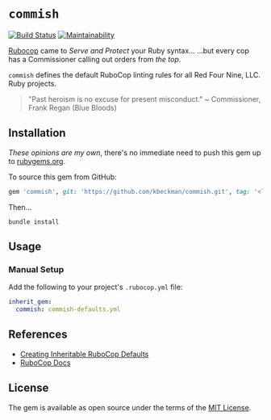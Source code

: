 # `commish`

[![Build Status](https://travis-ci.com/kbeckman/commish.svg?branch=master)](https://travis-ci.com/kbeckman/commish)
[![Maintainability](https://api.codeclimate.com/v1/badges/7102e7b6ac1bc759adcc/maintainability)](https://codeclimate.com/github/kbeckman/commish/maintainability)

[Rubocop](https://github.com/rubocop-hq/rubocop) came to _Serve and Protect_ your Ruby syntax... 
...but every cop has a Commissioner calling out orders from _the top_.

`commish` defines the default RuboCop linting rules for all Red Four Nine, LLC. Ruby projects.

> "Past heroism is no excuse for present misconduct." ~ Commissioner, Frank Regan (Blue Bloods)


## Installation

_These opinions are my own_, there's no immediate need to push this gem up to [rubygems.org](https://rubygems.org/). 

To source this gem from GitHub:

```ruby
gem 'commish', git: 'https://github.com/kbeckman/commish.git', tag: '<latest-tag>'
```

Then...

```shell
bundle install
```


## Usage

### Manual Setup

Add the following to your project's `.rubocop.yml` file:

```yaml
inherit_gem:
  commish: commish-defaults.yml
```


## References

* [Creating Inheritable RuboCop Defaults](https://github.com/rubocop-hq/rubocop/blob/master/manual/configuration.md#inheriting-configuration-from-a-dependency-gem)
* [RuboCop Docs](https://rubocop.readthedocs.io/)


## License

The gem is available as open source under the terms of the [MIT License](https://opensource.org/licenses/MIT).
